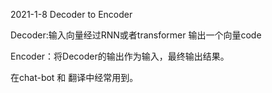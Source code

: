 2021-1-8  Decoder to Encoder

Decoder:输入向量经过RNN或者transformer 输出一个向量code

Encoder：将Decoder的输出作为输入，最终输出结果。

在chat-bot 和 翻译中经常用到。